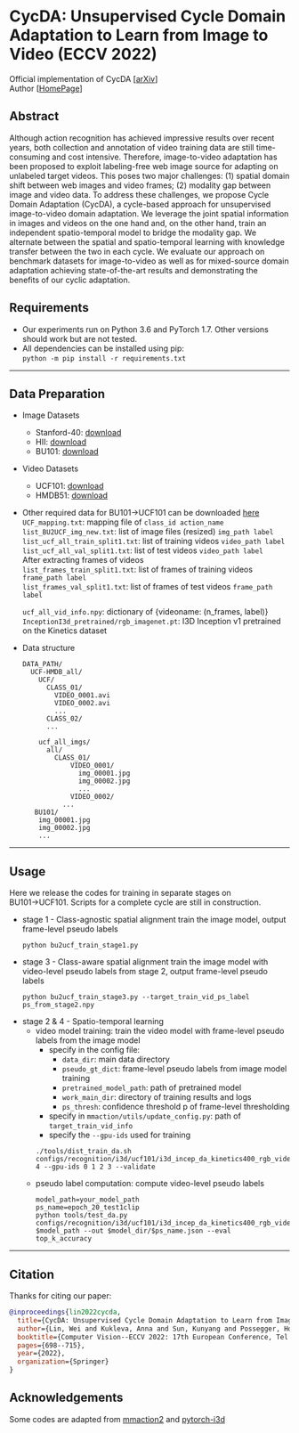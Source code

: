 #  CycDA: Unsupervised Cycle Domain Adaptation to Learn from Image to Video (ECCV 2022)
Official implementation of CycDA [[arXiv](https://arxiv.org/abs/2203.16244)]  
Author [[HomePage](https://wlin-at.github.io/)]

## Abstract
 Although action recognition has achieved impressive results over recent years, both collection and annotation of video training data are still time-consuming and cost intensive. Therefore, image-to-video adaptation has been proposed to exploit labeling-free web image source for adapting on unlabeled target videos. This poses two major challenges: (1) spatial domain shift between web images and video frames; (2) modality gap between image and video data. To address these challenges, we propose Cycle Domain Adaptation (CycDA), a cycle-based approach for unsupervised image-to-video domain adaptation. We leverage the joint spatial information in images and videos on the one hand and, on the other hand, train an independent spatio-temporal model to bridge the modality gap. We alternate between the spatial and spatio-temporal learning with knowledge transfer between the two in each cycle. We evaluate our approach on benchmark datasets for image-to-video as well as for mixed-source domain adaptation achieving state-of-the-art results and demonstrating the benefits of our cyclic adaptation.
## Requirements
* Our experiments run on Python 3.6 and PyTorch 1.7. Other versions should work but are not tested. 
* All dependencies can be installed using pip:  
`python -m pip install -r requirements.txt
`

---
## Data Preparation
* Image Datasets
    * Stanford-40: [download](http://vision.stanford.edu/Datasets/40actions.html)
    * HII: [download](https://vision.cs.hacettepe.edu.tr/interaction_images/)
    * BU101: [download](https://cs-people.bu.edu/sbargal/BU-action/)
* Video Datasets
    * UCF101: [download](https://www.crcv.ucf.edu/data/UCF101.php)
    * HMDB51: [download](https://serre-lab.clps.brown.edu/resource/hmdb-a-large-human-motion-database/)
   
* Other required data for BU101&rarr;UCF101 can be downloaded [here](https://drive.google.com/drive/folders/1OBbcpISzgOejE4aDwt0B7PmOlN89Uv1g?usp=sharing)  
    `UCF_mapping.txt`: mapping file of `class_id action_name`  
    `list_BU2UCF_img_new.txt`: list of image files (resized) `img_path label`  
    `list_ucf_all_train_split1.txt`: list of training videos `video_path label`  
    `list_ucf_all_val_split1.txt`: list of test videos `video_path label`  
    After extracting frames of videos  
    `list_frames_train_split1.txt`: list of frames of training videos `frame_path label`  
    `list_frames_val_split1.txt`: list of frames of test videos `frame_path label`  
    
    `ucf_all_vid_info.npy`:  dictionary of {videoname: (n_frames, label)}  
    `InceptionI3d_pretrained/rgb_imagenet.pt`: I3D Inception v1 pretrained on the Kinetics dataset 
* Data structure
    ```
    DATA_PATH/
      UCF-HMDB_all/
        UCF/
          CLASS_01/
            VIDEO_0001.avi
            VIDEO_0002.avi
            ...
          CLASS_02/
          ...
    
        ucf_all_imgs/
          all/
            CLASS_01/
                VIDEO_0001/
                  img_00001.jpg
                  img_00002.jpg
                  ...
                VIDEO_0002/
              ...
       BU101/
        img_00001.jpg
        img_00002.jpg
        ...
    ```

---
## Usage
Here we release the codes for training in separate stages on BU101&rarr;UCF101. Scripts for a complete cycle are still in construction.     
* stage 1 - Class-agnostic spatial alignment
    train the image model, output frame-level pseudo labels
    ```
    python bu2ucf_train_stage1.py
    ```
* stage 3 - Class-aware spatial alignment
    train the image model with video-level pseudo labels from stage 2, output frame-level pseudo labels
    ```
    python bu2ucf_train_stage3.py --target_train_vid_ps_label ps_from_stage2.npy
    ```
* stage 2 & 4 - Spatio-temporal learning
    * video model training: train the video model with frame-level pseudo labels from the image model
        * specify in the config file:  
            * `data_dir`: main data directory
            * `pseudo_gt_dict`: frame-level pseudo labels from image model training
            * `pretrained_model_path`: path of pretrained model
            * `work_main_dir`: directory of training results and logs
            * `ps_thresh`: confidence threshold p of frame-level thresholding     
        * specify in `mmaction/utils/update_config.py`: path of `target_train_vid_info`   
        * specify the `--gpu-ids` used for training  
        ```
        ./tools/dist_train_da.sh configs/recognition/i3d/ucf101/i3d_incep_da_kinetics400_rgb_video_1x64_strid1_test3clip_128d_w_ps_img0.8_targetonly_split1.py 4 --gpu-ids 0 1 2 3 --validate
        ```
    * pseudo label computation: compute video-level pseudo labels
        ```
        model_path=your_model_path
        ps_name=epoch_20_test1clip
        python tools/test_da.py configs/recognition/i3d/ucf101/i3d_incep_da_kinetics400_rgb_video_1x64_strid1_test1clip_128d_split2_compute_ps.py $model_path --out $model_dir/$ps_name.json --eval top_k_accuracy
        ```
        
---
## Citation
Thanks for citing our paper:
```bibtex
@inproceedings{lin2022cycda,
  title={CycDA: Unsupervised Cycle Domain Adaptation to Learn from Image to Video},
  author={Lin, Wei and Kukleva, Anna and Sun, Kunyang and Possegger, Horst and Kuehne, Hilde and Bischof, Horst},
  booktitle={Computer Vision--ECCV 2022: 17th European Conference, Tel Aviv, Israel, October 23--27, 2022, Proceedings, Part III},
  pages={698--715},
  year={2022},
  organization={Springer}
}
```

## Acknowledgements
Some codes are adapted from [mmaction2](https://github.com/open-mmlab/mmaction2) and [pytorch-i3d](https://github.com/piergiaj/pytorch-i3d)
